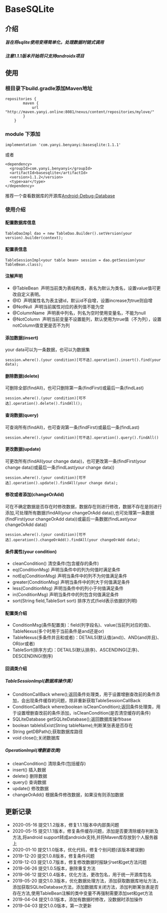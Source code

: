 # BaseSQLite

介绍
---
##### 旨在将sqlite使用变得简单化，处理数据时链式调用
##### 注意1.1.1版本开始将只支持androidx项目

使用
---
### 根目录下build.gradle添加Maven地址
~~~
repositories {
        maven {
            url "http://maven.yanyi.online:8081/nexus/content/repositories/mylove/"
        }
    }
~~~
### module 下添加
~~~
implementation 'com.yanyi.benyanyi:basesqlite:1.1.1'
~~~

或者
~~~
<dependency>
  <groupId>com.yanyi.benyanyi</groupId>
  <artifactId>basesqlite</artifactId>
  <version>1.1.2</version>
  <type>aar</type>
</dependency>
~~~

推荐一个查看数据库的开源库[Android-Debug-Database](https://github.com/amitshekhariitbhu/Android-Debug-Database)<br/>
### 使用介绍
#### 配置数据库信息
~~~
TableDaoImpl dao = new TableDao.Builder().setVersion(your version).builder(context);
~~~
#### 配置表信息
~~~
TableSessionImpl<your table bean> session = dao.getSession(your TableBean.class);
~~~
#### 注解声明
* @TableBean &nbsp;声明当前类为表结构类，表名为默认为类名，设置value值可更改自定义表明。<!--<br/><font color=#ff0000>**特别注意，使用TableBean注解的类中属性需要添加set和get方法**</font>-->
* @ID &nbsp;声明属性名为表主键id，默认id不自增，设置increase为true则自增
* @NotNull &nbsp;声明当前属性对应的表列值不能为空
* @ColumnName &nbsp;声明表中列名，列名为空时使用变量名，不能为null
* @NotColumn &nbsp;声明当前变量不设置能列，默认使用为true值（不为列），设置notColumn值变更是否不为列
#### 添加数据(insert)
your data可以为一条数据，也可以为数据集
~~~
session.where().(your condition)[可不选].operation().insert().find(your data);
~~~
    
#### 删除数据(delete)
可删除全部(findAll)，也可只删除第一条(findFirst)或最后一条(findLast)
~~~
session.where().(your condition)[可不选].operation().delete().findAll();
~~~
#### 查询数据(query)
可查询所有(findAll)，也可查询第一条(findFirst)或最后一条(findLast)
~~~
session.where().(your condition)[可不选].operation().query().findAll()
~~~
#### 更改数据(update)
可更改所有(findAll(your change data))，也可更改第一条(findFirst(your change data))或最后一条(findLast(your change data))
~~~
session.where().(your condition)[可不选].operation().update().findAll(your change data);
~~~
#### 修改或者添加(changeOrAdd)
可在不确定数据是否存在时修改数据，数据存在则进行修改，数据不存在是则进行添加,可处理所有数据(findAll(your changeOrAdd data)),也可处理第一条数据(findFirst(your changeOrAdd data))或最后一条数据(findLast(your changeOrAdd data))
~~~
session.where().(your condition)[可不选].operation().changeOrAdd().findAll(your changeOrAdd data);
~~~
#### 条件属性(your condition)
* cleanCondition() 清空条件(包含缓存的条件)
* eq(ConditionMsg) 声明当条件中的列为何值时满足条件
* notEq(ConditionMsg) 声明当条件中的列不为何值满足条件
* greater(ConditionMsg) 声明当条件中的列大于何值满足条件
* less(ConditionMsg) 声明当条件中的列小于何值满足条件
* in(ConditionMsg) 声明当条件中的列包含何值满足条件
* sort(String field,TableSort sort) 排序方式(field表示依据的列明)
#### 配置类介绍
* ConditionMsg(条件配置类)：field(列字段名)、value(当前列对应的值)、TableNexus(多个时用于当前条件是and还是or)
* TableNexus(多条件并且和或者)：DETAILS(默认值(and))、AND(and并且)、OR(or或者)
* TableSort(排序方式)：DETAILS(默认排序)、ASCENDING(正序)、DESCENDING(倒序)

#### 回调类介绍
##### TableSessionImpl<T>(数据库操作类）
* ConditionCallBack<T> where();返回条件处理类，用于设置增删查改前的条件添加，会出现条件缓存的问题，除非重新获取TableSessionCallBack
* ConditionCallBack<T> where(boolean isCleanCondition);返回条件处理类，用于设置增删查改前的条件添加，isCleanCondition(是否清空缓存的条件)
* SQLiteDatabase getSQLiteDatabase();返回数据库操作base
* boolean tableIsExist(String tableName);判断某张表是否存在
* String getDBPath();获取数据库路径
* void close();关闭数据库

##### OperationImpl<T>(增删查改类)
* cleanCondition() 清除条件(包括缓存)
* insert() 插入数据
* delete() 删除数据
* query() 查询数据
* update() 修改数据
* changeOrAdd() 根据条件修改数据，如果没有则添加数据

更新记录
----
* 2020-05-16 提交1.1.2版本，修复1.1.1版本中内部类问题
* 2020-05-15 提交1.1.1版本，修复条件缓存问题，添加是否要清除缓存判断及方法,将android support转成androidx支持,并将Maven库存放到个人服务器上
* 2020-01-10 提交1.1.0版本，优化代码，修复个别问题(该版本被误删)
* 2019-12-20 提交1.0.8版本，修复条件问题
* 2019-12-03 提交1.0.7版本，修复修改数据时报缺少set和get方法问题
* 2019-06-26 提交1.0.5版本，删除重复方法
* 2019-06-12 提交1.0.4版本，优化方法，更改包名，用于统一开源库包名
* 2019-05-20 提交1.0.3版本，优化数据处理方法，添加获取数据库地址方法，添加获取SQLiteDatabase方法，添加数据库关闭方法，添加判断某张表是否存在方法,使用TableBean注解的类中变量不再强制需要添加set和get方法
* 2019-04-04 提交1.0.1版本，添加有数据时修改，没数据时添加操作
* 2019-04-03 提交1.0.0版本，第一次更新

<!--#### 下一版本预计添加内容-->
<!--优化条件方法，将条件方法全部归入一个方法中-->

<!--## 联系-->
<!--若在使用过程中出现什么问题，可以联系作者<br/>-->
<!--作者：演绎<br/>-->
<!--QQ：1541612424<br/>-->
<!--email： work@yanyi.red<br/>-->
<!--微信公众号：benyanyi(演绎未来)&nbsp;&nbsp;&nbsp;将会不定期的更新关于android的一些文章-->
    

        